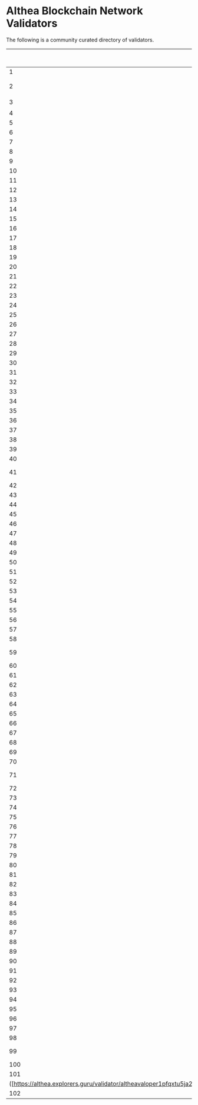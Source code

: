 # Althea Blockchain Network Validators

The following is a community curated directory of validators.

| | Org | Contact | Address | Validator proof |
|-|-----|---------|---------|-----------------|
|1| [🔥STAVR🔥](https://github.com/obajay) |  t0themo0onn@gmail.com     |  `althea1dmhvufcxxh0r3kf36ktwv7ff5ew20paqp5ee54`       |    [EXPLORER](https://explorer.stavr.tech/althea-testnetl1/staking/altheavaloper1r66mlu6p95jnk4ragyyh5ayxwxxgute6zkzwhh)             |
|2| [AlxVoy ⚡ ANODE.TEAM](https://github.com/Voynitskiy) |  alxvoy@anode.team     |  `althea16h4yy2pxw8e2pxwgswvv69xwgh64eg2sp4f23m`       |    [EXPLORER](https://test.anode.team/althea/staking/altheavaloper16h4yy2pxw8e2pxwgswvv69xwgh64eg2s946y07)             |
|3| [LIVE🟢NODE](https://github.com/EcaterinaSm) | livenode.pro@gmail.com | `althea1tjsp4yengqr0vqyx0aa6f73gpc3ltjfs24v9ej` | [EXPLORER](https://test.anode.team/althea/staking/altheavaloper1tjsp4yengqr0vqyx0aa6f73gpc3ltjfsw4lt8h) |
|4| [NodeStake](https://nodestake.top/) | alan@nodestake.top | `althea1z0fyvylcz3x8yqanu2th2f9s8vljf83pjmv9mk` | [EXPLORER](https://explorer.nodestake.top/althea-testnet/staking/altheavaloper1z0fyvylcz3x8yqanu2th2f9s8vljf83pkmlt9n) |
|5| [StingRay](https://github.com/MikhailRadusha) |  mvradusha@gmail.com     |  `althea1gz9lgeg78zge00gvqek8kutulz5dppnnel3ea8`       |  [EXPLORER](https://test.anode.team/althea/staking/altheavaloper1gz9lgeg78zge00gvqek8kutulz5dppnnalzhrz)             |  
|6| [Jaha](https://github.com/ddim77) | dmitrii.jaha@gmail.com | `althea10pn06flmyyv2qq2e2u6dpjtnkvkdystph2ztwn` | [EXPLORER](https://explorer.stavr.tech/althea-testnet/staking/altheavaloper10pn06flmyyv2qq2e2u6dpjtnkvkdystpn239sk) |
|7| [moodman](https://github.com/Boblev999) |  bsheig888@gmail.com     |  `althea1xs9d49atz5jjjzadmfman4kzg4elj6mggjhukr`       |    [EXPLORER](https://explorer.nodestake.top/althea-testnet/staking/altheavaloper1xs9d49atz5jjjzadmfman4kzg4elj6mgvjyjgx)             |
|8| [Birkoff](https://github.com/OlegBirkoff) |  oleg.birkoff@gmail.com     |  `althea18sfd8q2jsggfcjzsyyekk4khkywvxvqx4rgc5a`       |    [EXPLORER](https://explorer.stavr.tech/althea-testnet/staking/altheavaloper18sfd8q2jsggfcjzsyyekk4khkywvxvqx3rmk2c)             |
|9| [GreenMit](https://github.com/GreenMit) | investmentgreentrades@gmail.com | `althea1trlf8lt0ayy6f8lfg658sr3zgh357gl8nzq0zd` | [EXPLORER](https://test.anode.team/althea/staking/altheavaloper1trlf8lt0ayy6f8lfg658sr3zgh357gl8hznpug) |
|10| [SerGo](https://github.com/CrazySerGo) | contact@sergo.dev | `althea1gvr45nvyzsdg2ve3lj9uxu7ge24edntmfe3fzt` | [EXPLORER](https://explorer.stavr.tech/althea-testnet/staking/altheavaloper1gvr45nvyzsdg2ve3lj9uxu7ge24edntmdez8uw) |
|11| [1ce](https://github.com/humantraffic) | humantraffic@rocketmail.com | `althea1mk9k4k9l9fjkhamx5cr2zpqsjsy5w9y2zdus2n` | [EXPLORER](https://althea.explorers.guru/validator/altheavaloper1mk9k4k9l9fjkhamx5cr2zpqsjsy5w9y2xd075k) |
|12| [cyberG](https://github.com/Vgk88) | 88vgk88@gmail.com | `althea1e8fvgd3pwcuxlr7r5wy0cuu38dnavxnf4s2579` | [EXPLORER](https://explorer.stavr.tech/althea-testnet/staking/altheavaloper1e8fvgd3pwcuxlr7r5wy0cuu38dnavxnf3se6qq) |
|13| [MCB](https://github.com/alipostaci2001) | alipostaci2002@gmail.com | `althea1u4kfy3ye5kwjj25393htenptdpfqrmhhcnfunm` | [EXPLORER](https://explorer.mcbnode.online/althea/staking/altheavaloper1u4kfy3ye5kwjj25393htenptdpfqrmhhun6jd7) |
|14| [cyberomanov](https://github.com/cyberomanov) | danielromanovtv@gmail.com | `althea1z5eny3lfrlztyz3zhu2nr28lexlpp7gc84ms75` | [EXPLORER](https://explorer.stavr.tech/althea-testnet/staking/altheavaloper1z5eny3lfrlztyz3zhu2nr28lexlpp7gcr4g7q3) |
|15| [surfsUP](https://github.com/onenodeUP) |  lizapsyhova848@gmail.com     |  `althea1alvwhs35r4xrq5lku3r3xrk4fazmuseh9txj3k`       |    [EXPLORER](https://explorer.stavr.tech/althea-testnet/staking/altheavaloper1alvwhs35r4xrq5lku3r3xrk4fazmusehpt4u0n)             |
|16| [2xStake.com](https://github.com/kuatcapital) |  kuatcapital@gmail.com     |  `althea1mw346gnyxj0r9sxkvzj0qp5hsdxqlg30gw668m`       |    [EXPLORER](https://test.anode.team/althea/staking/altheavaloper1mw346gnyxj0r9sxkvzj0qp5hsdxqlg30vwf5e7)             |
|17| [Stake-Take](https://stake-take.com/) |  team@stake-take.com     |  `althea1405x5a4h9xrqfw4dz8dvfgr9hy2d8wgdtfuq6d`       |    [EXPLORER](https://explorer.stake-take.com/althea-testnet/staking/altheavaloper1405x5a4h9xrqfw4dz8dvfgr9hy2d8wgd0f0wyg)             |
|18| [alkadeta](https://github.com/alkadeta) | info@alkadeta.com | `althea1u4kfy3ye5kwjj25393htenptdpfqrmhhcnfunm` | [EXPLORER](https://explorer.mcbnode.online/althea/staking/altheavaloper1f0tpcfndwh3a847g0yw6ajjjd8lpn8ulk55eck) |
|19| [maxfoton](https://maxfoton.tech) | djmaxfoton@gmail.com     |     `althea12qfq7p7xhxfecq6hetlnd5l24skyc6mxvjrrrx`     |     [EXPLORER](https://test.anode.team/althea/staking/altheavaloper12qfq7p7xhxfecq6hetlnd5l24skyc6mxgjsdar)         |
|20| [web3validator](https://github.com/web3validator) | web34ever@gmail.com | `althea1s8q592r9cw0kxpt7th909kzcg3dhxvl8rzwsvj`   |    [EXPLORER](https://explorer.stavr.tech/althea-testnet/staking/altheavaloper1s8q592r9cw0kxpt7th909kzcg3dhxvl88za7jh)   |
|21| [Polkachu](https://polkachu.com) | hello@polkachu.com | `althea1jt9w26mpxxjsk63mvd4m2ynj0af09cslhrmg95`   |    [EXPLORER](https://explorer.stavr.tech/althea-testnet/staking/altheavaloper1jt9w26mpxxjsk63mvd4m2ynj0af09cslnrgxm3)   |
|22| [Army IDs](https://armyids.com) | validator@armyids.com | `althea1sgjcy4krncman5fenge9m95k0tx2hepymas53e`   |    [EXPLORER](https://althea.explorers.guru/validator/altheavaloper1sgjcy4krncman5fenge9m95k0tx2hepylar60u)   |
|23| [ramuchi.tech](https://github.com/ramuchi) | validator@ramuchi.tech | `althea173y2x6g68w76e4xrat89dsyg7lrhlf6myhf3y7`   |    [EXPLORER](https://explorer.mcbnode.online/althea/staking/altheavaloper173y2x6g68w76e4xrat89dsyg7lrhlf6mqh6l6m)   |
|24| [BVS](https://github.com/Bela1401) | kamnevsasha1401@gmail.com | `althea1m9r6yg9zpfp8yntqrt24nr808z3hhyet8n2hfd`   |    [EXPLORER](https://explorer.stavr.tech/althea-testnet/staking/altheavaloper1m9r6yg9zpfp8yntqrt24nr808z3hhyetrneehg) 
|25| [Yurbason](https://github.com/Yurbason) | Yurbason#0834 | `althea1nvkdh0je23kp2salx3kytv0emlekxjdjkk3qqf`   |    [EXPLORER](https://explorer.stavr.tech/althea-testnet/staking/altheavaloper1nvkdh0je23kp2salx3kytv0emlekxjdjjkzw7v)   |
|26| [Goooodnes](https://github.com/goooodnes) | cryptotrade8215@gmail.com | `althea1h77z70yque6ezhdlmdqvkq9ntum4l5ptvhcqkl`   |    [EXPLORER](https://www.skynetexplorers.com/althea/staking/altheavaloper1h77z70yque6ezhdlmdqvkq9ntum4l5ptghtwg6)   |
|27| [Stakers](https://github.com/zhangmn88) | danile_z@outlook.com | `althea17lx9hmdgv08nryhplm7s5ql5dl20kt4q8qt9qy`   |    [EXPLORER](https://www.skynetexplorers.com/althea/staking/altheavaloper17lx9hmdgv08nryhplm7s5ql5dl20kt4qrqct7p)   |
|28| [CryptoSailors🐬](https://cryptosailors.tech/) | support@cryptosailors.tech | `althea1gxgug7tan4nzrapmqrjxa9h449s6saksuym0q9`   |    [EXPLORER](https://althea.explorers.guru/validator/altheavaloper1gxgug7tan4nzrapmqrjxa9h449s6sakscygp7q)   |
|29| [kjnodes](https://kjnodes.com) | stake@kjnodes.com | `althea1tj2c27w2vfys5zwcfmhqn409fc0p0rxke78vd5`   |    [EXPLORER](https://althea.explorers.guru/validator/altheavaloper1tj2c27w2vfys5zwcfmhqn409fc0p0rxka75zn3)   |
|30| [MMS](https://github.com/1Malenok1) | obninskbar@gmail.com | `althea12tlf7trn3enk3vrf3j08ffj9fyffgl7ev6kptg` | [EXPLORER](https://althea.explorers.guru/validator/altheavaloper12tlf7trn3enk3vrf3j08ffj9fyffgl7eg6904d) |
|31| [Malina-Validator](https://github.com/rognar9nok) | R0gnar#1461 | `althea1c9sqwmxv5d2u2rp6qu7tkg2zxa8ln2gu89yfzw`   |    [EXPLORER](https://www.skynetexplorers.com/althea/staking/altheavaloper1c9sqwmxv5d2u2rp6qu7tkg2zxa8ln2gur9h8ut)   |
|32| [amhost](https://github.com/gadost) | Aipi#9585 | `althea1yf489pude720xyfkt36jqzuj6f8lr0nk9yylfp`   |    [EXPLORER](https://www.skynetexplorers.com/althea/staking/altheavaloper1yf489pude720xyfkt36jqzuj6f8lr0nkpyh3hy)   |
|33| [Ekag](https://github.com/ekaterinagorb) | nvturkina64@gmail.com | `althea1ww25dca6dmxy25zq6vwmm0grh4f9xuf22s33am`   |    [EXPLORER](https://www.skynetexplorers.com/althea/staking/altheavaloper1ww25dca6dmxy25zq6vwmm0grh4f9xuf2wszlr7)   |
|34| [Nodeist](https://github.com/Nodeist) |hello@nodeist.net | `althea1mtfhwl7wwjllt05gj3dc2tesvvzvx90jx6cmwh`   |    [EXPLORER](https://www.skynetexplorers.com/althea/staking/altheavaloper1mtfhwl7wwjllt05gj3dc2tesvvzvx90jz6t4sj)   |
|35| [StakeAngle](https://stakeangle.com) | info@stakeangle.com | `althea18khuc547x3r76z66hlj2zn0f2207mcc6tvt5ex`   |    [EXPLORER](https://althea.explorers.guru/validator/altheavaloper18khuc547x3r76z66hlj2zn0f2207mcc60vc68r)   |
|36| [PathrockNetwork](https://pathrocknetwork.org/) | pathrock@protonmail.org | `althea159lme7ufjftz3ftcyszseke5sgmkyseg8czqyh` | [EXPLORER](https://althea.explorers.guru/validator/altheavaloper159lme7ufjftz3ftcyszseke5sgmkysegrc3w6j) |
|37| [👋 79anvi 🍀](https://79anvi.com/) | 79andvik@gmail.com | `althea1m0uvml77lyew640y70acfwmkqhudkrcy8mwk7z` | [EXPLORER](https://explorer.stavr.tech/althea-testnet/staking/altheavaloper1z5eny3lfrlztyz3zhu2nr28lexlpp7gcr4g7q3) |
|38| [coriander](https://github.com/Coriander-doc) | Svetlana#4803 | `althea1y8vj7zeh7srd95urfedhxwrm49h47n2g4cga6f`   |    [EXPLORER](https://explorer.mcbnode.online/althea/staking/altheavaloper1y8vj7zeh7srd95urfedhxwrm49h47n2g3cmnyv)   |
|39| [Stigga](https://stigga.org/) | afelay0@gmail.com | `althea1pd7d7nfq5zz3ztcyjlvfhyf5fczn3ueldyme7h`   |    [EXPLORER](https://althea.explorers.guru/validator/altheavaloper1pd7d7nfq5zz3ztcyjlvfhyf5fczn3uelfyghqj)   |
|40| [LOA Labs](https://loalabs.io/) | dev@loalabs.io | `althea14uue66xwgelek0wcswtq0dlk7f8a5k7h7m7nnx` | [EXPLORER](https://www.skynetexplorers.com/althea/staking/altheavaloper14uue66xwgelek0wcswtq0dlk7f8a5k7h6mdadr) |
|41| [SkyNet \| Validators](https://skynetvalidators.com/) | skynet@skynetvalidators.com | `altheavaloper1tkqnl8e80hl3sgf2r2j992jzvca2dc3krcl7t5`   |    [EXPLORER](https://www.skynetexplorers.com/althea/staking/altheavaloper1tkqnl8e80hl3sgf2r2j992jzvca2dc3krcl7t5)   |
|42| [BccNodes](https://bccnodes.com/) | contact@bccnodes.com | `althea16cklhjwzhpl6le05wext0a6xymrl0fz8kyurlp`   |    [EXPLORER](https://althea.explorers.guru/validator/altheavaloper16cklhjwzhpl6le05wext0a6xymrl0fz8jy0dpy)   |
|43| [Millennium](https://github.com/petrovalexandra152) | petrovaalexandra152@gmail.com | `althea1yeugq2kuwm59d2kxn8jhzghwfcn9h6qh57ha82`   |    [EXPLORER](https://www.skynetexplorers.com/althea/staking/altheavaloper1yeugq2kuwm59d2kxn8jhzghwfcn9h6qhs7yne0)   |
|44| [silent](https://silentvalidator.com) | silentvalidator@gmail.com | `althea1v5uulc04ayxx2368gdjdx54yphutl5fgv3nqgp`   |    [EXPLORER](https://althea.explorers.guru/validator/altheavaloper1v5uulc04ayxx2368gdjdx54yphutl5fgg3qwky)   |
|45| [Oneplus](https://github.com/TonyStarkMan2) |  Oneplus#9159     |  `althea1k8z73qlzw0xqlx477ndc4y2mthetr4laeygf5z`       |    [EXPLORER](https://althea.explorers.guru/validator/altheavaloper1k8z73qlzw0xqlx477ndc4y2mthetr4laaym828)             |
|46| [OranG3cluB](https://github.com/Vasya-kripto) |  orang3club@gmail.com     |  `althea1g8fcz0n5z9525klnw2pme6q68gadzlh2pgakyj`       |    [EXPLORER](https://althea.explorers.guru/validator/altheavaloper1g8fcz0n5z9525klnw2pme6q68gadzlh29gwc6h)         
|47| [oxes](https://github.com/ASergijenko) |  oxes#8647     |  `althea1kerz4vftkq46p3gx7u82u2ycrxul6srlvauy7k`       |    [EXPLORER](https://althea.explorers.guru/validator/altheavaloper1kerz4vftkq46p3gx7u82u2ycrxul6srlga02qn)             |
|48| [Tecnodes](https://github.com/tecnodes-network) |  tecnodes.network@gmail.com     |  `althea1funymzkaq57gplgxpk9uplq7eagkk3q5t560wf`       |    [EXPLORER](https://althea.explorers.guru/validator/altheavaloper1funymzkaq57gplgxpk9uplq7eagkk3q505fpsv)             |
|49| [dreamstaker](https://github.com/dreamstaker) |  Anna1242#2262     |  `althea1x2lh2vq6fflwwut50hxk0ukvtvlraupnz249dv`       |    [EXPLORER](https://althea.explorers.guru/validator/altheavaloper1x2lh2vq6fflwwut50hxk0ukvtvlraupnx2xtnf)             |
|50| [Firstcome](https://github.com/EnterStake) |   testnetmaker@gmail.com    |  `althea1uvvhgj6ecm50f2cqzsnuwduj0p40xhadlrqnak`       |    [EXPLORER](https://althea.explorers.guru/validator/altheavaloper1uvvhgj6ecm50f2cqzsnuwduj0p40xhadmrnarn)             |
|51| [testovich](https://github.com/ptts55) |  plsr#1321     |  `althea17k28ap49y7v27cgwfyt5ywd2m9s9mfdx2jg704`       |    [EXPLORER](https://althea.explorers.guru/validator/altheavaloper17k28ap49y7v27cgwfyt5ywd2m9s9mfdxwjms3s)             |
|52| [Stakin](https://github.com/StakinOfficial) | althea@stakin.com | `altheavaloper1gge6fwq09cuhkmg70zy9gen56q3jf45lkulkq5` | [EXPLORER](https://althea.explorers.guru/validator/althea1gge6fwq09cuhkmg70zy9gen56q3jf45ljuvc73) |
|53| [jayjay](https://github.com/jwelrynewone) |  jayjay#4970     |  `althea1auxzyyv89nlypkz29w298gagdx54v4advw8gs8`       |    [EXPLORER](https://althea.explorers.guru/validator/altheavaloper1auxzyyv89nlypkz29w298gagdx54v4adgw5xwz)             |
|54| [LiverRaveN](https://github.com/liver-23) |  Liver#1860     |  `althea1w5tk34avm90x8p2eunk39d0fnykd2gdzsc03uh`       |    [EXPLORER](https://althea.explorers.guru/validator/altheavaloper1w5tk34avm90x8p2eunk39d0fnykd2gdz5culzj)             |
|55| [Hexnodes](https://github.com/hexskrt) |  contact@hexnodes.co     |  `althea19fcaymvtttl265lner4sz8na70venkfgzknlf6`       |    [EXPLORER](https://althea.explorers.guru/validator/altheavaloper19fcaymvtttl265lner4sz8na70venkfgxkq3hl)             |
|56| [owlstake](https://github.com/owlstake) |  work@owlstake.com     |  `althea16msnzv5d8ajgp29a9v4z82w0sedwe9xgc87flz`       |    [EXPLORER](https://althea.explorers.guru/validator/altheavaloper16msnzv5d8ajgp29a9v4z82w0sedwe9xgu8d8p8)             |
|57| [bitszn](https://github.com/alxnode) |  validator@bitszn.com     |  `althea13c060j3xufdz72ck09rm2d8p6eymapknkr5rpl`       |    [EXPLORER](https://althea.explorers.guru/validator/altheavaloper13c060j3xufdz72ck09rm2d8p6eymapknjr8dl6)             |
|58| [BloClick](https://bloclick.com) | bloclick.com | `althea1r0gvryaxj4qpltpy8f668q3h0y6dzchhhz9ye0`   |    [EXPLORER](https://althea.explorers.guru/validator/altheavaloper1r0gvryaxj4qpltpy8f668q3h0y6dzchhnzk282)   |
|59| [Decloud Nodes Lab](https://github.com/DecloudNodesLab) | Dimokus#1032  Xopxe#3070    |  `althea1dtn53ggpf84pk9rg476quamlthf868yra343v8`       |    [EXPLORER](https://althea.explorers.guru/validator/altheavaloper1dtn53ggpf84pk9rg476quamlthf868yre3xljz)             |
|60| [medium](https://github.com/mediumwe11 ) |  medium#7343     |  `althea1qd44kafzkgsr859jrw6d7j6tzjnc4cah2j6rxj`       |    [EXPLORER](https://althea.explorers.guru/validator/altheavaloper1qd44kafzkgsr859jrw6d7j6tzjnc4cahwjfdch)             |
|61| [Nodes.Guru](https://github.com/nodesguru ) |  info@nodes.guru     |  `althea1mtay7xk5aucem30nc3e48z84hklg2h50g7cdrv`       |    [EXPLORER](https://althea.explorers.guru/validator/altheavaloper1mtay7xk5aucem30nc3e48z84hklg2h50v7traf)             |
|62| [ushakov](https://github.com/k0kk0k ) |  Danil Ushakov#5735     |  `althea1efgf5pxcdewrwzmzdwprrq820uuwn6vlz0g254`       |    [EXPLORER](https://althea.explorers.guru/validator/altheavaloper1efgf5pxcdewrwzmzdwprrq820uuwn6vlx0my2s)             |
|63| [Spectrum](https://github.com/kernelpanic9 ) |  kernelpanic#9342     |  `althea1uuwd4ganp3n0e5wvthjhq6hpqwqrahwce3lxv3`       |    [EXPLORER](https://althea.explorers.guru/validator/altheavaloper1uuwd4ganp3n0e5wvthjhq6hpqwqrahwca3vgj5)             |
|64| [wombat](https://github.com/wombatqq) |  wombat#7690     |  `althea1yqtq4ycrhplhka3575mdwshxv7d2ylcm4uew3n`       |    [EXPLORER](https://althea.explorers.guru/validator/altheavaloper1yqtq4ycrhplhka3575mdwshxv7d2ylcm3u2q0k)             |
|65| [goto5k](https://github.com/goto5k ) |  goto5k#3707     |  `althea1vr93jv7nsmw7n2vu6pr0gkxeqzy58hr35kawmw`       |    [EXPLORER](https://althea.explorers.guru/validator/altheavaloper1vr93jv7nsmw7n2vu6pr0gkxeqzy58hr3skwq9t)             |
|66| [MZONDER](https://github.com/maxzonder ) |  mzonder#5844     |  `altheavaloper1dxrhus85rehqn4gkeztv6cknd4320e55z9xyzw`       |    [EXPLORER](https://althea.explorers.guru/validator/altheavaloper1dxrhus85rehqn4gkeztv6cknd4320e55z9xyzw)             |
|67| [KingSuper](https://github.com/aditya-manit ) |  KingSuper#3702     |  `althea1vaxz9hyn8sq5vk3jgdhkge8xefuhz6xtnmjj4g`       |    [EXPLORER](https://althea.explorers.guru/validator/altheavaloper1vaxz9hyn8sq5vk3jgdhkge8xefuhz6xthmputd)             |
|68| [vinjan](https://github.com/vinjan23 ) |  vinjan#1160     |  `altheavaloper1dxrrcxyr5vc2mr9q8j9f2l670kkp736dsrkmna`       |    [EXPLORER](https://althea.explorers.guru/validator/altheavaloper1dxrrcxyr5vc2mr9q8j9f2l670kkp736dsrkmna)             |
|69| [soma staking](https://github.com/randyramig ) |  shoegazer69#8624     |  `altheavaloper1wqt5fng7vdclf4zdwy89v8df8df5wqjcfrssj0`       |    [EXPLORER](https://althea.explorers.guru/validator/altheavaloper1wqt5fng7vdclf4zdwy89v8df8df5wqjcfrssj0)
|70| [Cosmostation](https://github.com/cosmostation ) |  node@stamper.network     |  `althea1x5wgh6vwye60wv3dtshs9dmqggwfx2ld8zfhq2`       |    [EXPLORER](https://althea.explorers.guru/validator/altheavaloper1x5wgh6vwye60wv3dtshs9dmqggwfx2ldrz6e70)             |
|71| [B-Harvest](https://github.com/techgigs80) |  Lucas \| Crescent & B-Harvest#3879     |  `altheavaloper1tfvqm5zmrkrcry2ju6xf75gw74qu7p94r7sux5`       |    [EXPLORER](https://explorer.stavr.tech/althea-testnet/staking/altheavaloper1tfvqm5zmrkrcry2ju6xf75gw74qu7p94r7sux5)             |
|72| [NODEJUMPER](https://github.com/nodejumper-org ) |  team@nodejumper.io     |  `althea1u8952g337qtgkszzmz3vr5ykkyf3gddx085jg2`       |    [EXPLORER](https://althea.explorers.guru/validator/altheavaloper1u8952g337qtgkszzmz3vr5ykkyf3gddxt88uk0)             |
|73| [Blitmore](https://github.com/blitmore) | blitmore#8455 | `althea1s6t8khsxmmxp78958zw2zc5525jqqszrlw3gtu`   |    [EXPLORER](https://althea.explorers.guru/validator/altheavaloper1s6t8khsxmmxp78958zw2zc5525jqqszrmwzx4e)   |
|74| [⚙️ F5 NODES](https://f5nodes.com ) |  core@f5nodes.com     |  `althea1dn9n7hqqv0uzk7kvpfzsacp3zqd2s6aj2pld9s`       |    [EXPLORER](https://althea.explorers.guru/validator/altheavaloper1dn9n7hqqv0uzk7kvpfzsacp3zqd2s6ajwpvrm4)             |
|75| [RandomBits](https://github.com/RandomOX) | OX#6230 | `althea12mlarml8cgfevqp6zqlgkpgscnd85znp9ga7ql`   |    [EXPLORER](https://althea.explorers.guru/validator/altheavaloper12mlarml8cgfevqp6zqlgkpgscnd85znppgws76)   |
|76| [PresidentSelect](https://github.com/pngnjhnrgstr) | PresidentSelect#7350 | `althea1k796px3ypzq7gyymwpm7hgzg7cjt7d4u64f822`   |    [EXPLORER](https://althea.explorers.guru/validator/altheavaloper1k796px3ypzq7gyymwpm7hgzg7cjt7d4u746f50)   |
|77| [badmoon](https://github.com/blitmore) | BadMoon Risin#4349 | `althea16apzf7aytvedz5zax3rekv43w8uere5aquh27z`   |    [EXPLORER](https://althea.explorers.guru/validator/altheavaloper16apzf7aytvedz5zax3rekv43w8uere5ayuyyq8)   |
|78| [haciyatmaz](https://github.com/hcytmz) | haciyatmaz#0312 | `althea1ywxgnt5wxza7fzyu8jwhk95llaa7l4g2crtvfj`   |    [EXPLORER](https://althea.explorers.guru/validator/altheavaloper1ywxgnt5wxza7fzyu8jwhk95llaa7l4g2urczhh)   |
|79| [Projecttent](https://projecttent.com) | chris \| projecttent#6955 | `altheavaloper19ntef0wwwjp390dpwnet72gsrrq2sanmzsruws` | [EXPLORER](https://althea.explorers.guru/validator/altheavaloper19ntef0wwwjp390dpwnet72gsrrq2sanmzsruws) |
|80| [x3m](https://github.com/iVlad-Ko) | xavierx3m  | `altheavaloper1kf6wvvc9a7zu8zxawkd0v7j899a7xhfp3ghg7h` | [EXPLORER](https://explorer.stavr.tech/althea-testnet/staking/altheavaloper1kf6wvvc9a7zu8zxawkd0v7j899a7xhfp3ghg7h) |
|81| [IRISnet](https://irisnet.org) | oncloudit#4921 | `althea1qmwy60zlx8gvmq7jj4lswl3fv55xjysvqspqu6` | [EXPLORER](https://althea.explorers.guru/validator/altheavaloper1qmwy60zlx8gvmq7jj4lswl3fv55xjysvysjwzl) |
|82| [Djo](https://github.com/DjoDjaX) | .djodja | `altheavaloper1vtd5l9grjuwmh9r3fqh8572muunjmc77xceum9` | [EXPLORER](https://explorer.stavr.tech/althea-testnet/staking/altheavaloper1vtd5l9grjuwmh9r3fqh8572muunjmc77xceum9) |
|83| [CryptoSJ.net](https://github.com/msobh13) | CryptoSJ.net | `altheavaloper1ryktwf9c0mz750jx3em8yfqempf8e4sj6w9yk3` | [EXPLORER](https://althea.explorers.guru/validator/altheavaloper1ryktwf9c0mz750jx3em8yfqempf8e4sj6w9yk3) |
|84| [BonyNode💚](https://github.com/cryptobits3) | bonynode | `altheavaloper14jnk5nj8tcr2e2n59erkh76yxnmg8kwh0hlsp9` | [EXPLORER](https://bonynode.online/althea/staking/altheavaloper14jnk5nj8tcr2e2n59erkh76yxnmg8kwh0hlsp9) |
|85| [🔥Kaygal](https://github.com/khutoryansky) | lil.roger | `altheavaloper1s3sdxq748gc5ehzsjj2xg94vphhjy0x4wyp54w` | [EXPLORER](https://althea.explorers.guru/validator/altheavaloper1s3sdxq748gc5ehzsjj2xg94vphhjy0x4wyp54w) |
|86| [tRDM](https://github.com/terdim28/) | terdim28@gmail.com | `althea1w0zed349g9vlwd397dfrmkx6yhlje9rv6mv5vq` | [EXPLORER](https://althea.explorers.guru/validator/altheavaloper1w0zed349g9vlwd397dfrmkx6yhlje9rv7ml6j9) |
|87| [terlia](https://github.com/nattinuts/) | terlia_nat#1620 | `althea1u8eg4st6fnqeez086485tr55lnjzjf5v96klxr` | [EXPLORER](https://althea.explorers.guru/validator/altheavaloper1u8eg4st6fnqeez086485tr55lnjzjf5vp693cx) |
|88| [Sirius.nodes](https://github.com/AlexSHuk/) | sirius.nodes@gmail.com | `althea1yvzd9kedvejr5qh4m4vwrfr6xgz3qg7x9u4ven` | [EXPLORER](https://althea.explorers.guru/validator/altheavaloper1yvzd9kedvejr5qh4m4vwrfr6xgz3qg7xpuxz8k) |
|89| [orahapris](https://github.com/orahapris/) | orahapris@gmail.com | `althea1x4dwxyncfhe7affmyaynse2e4q88q5ftsksa59` | [EXPLORER](https://althea.explorers.guru/validator/altheavaloper1x4dwxyncfhe7affmyaynse2e4q88q5ft5krn2q) |
|90| [Kokos](https://github.com/KokosP) | kokos_crypto kokos@sbgid.com | `altheavaloper1mgxracxfqra8xf9k8nn3ljexjuxsymscah766n` | [EXPLORER](https://explorer.stavr.tech/althea-testnetl1/staking/altheavaloper1mgxracxfqra8xf9k8nn3ljexjuxsymscah766n) |
|91| [tinboy](https://github.com/tinboy16/) | thuongtin1602@gmail.com | `althea1k0p5h3gw3scu688g9z2uxmzp3pjucpp2kxgvaa` | [EXPLORER](https://althea.explorers.guru/validator/altheavaloper1k0p5h3gw3scu688g9z2uxmzp3pjucpp2jxmzrc) |
|92| [ksalab](https://github.com/ksalab/) | ksalab0@gmail.com | `althea14sazswzv2hvtkmsd8tzqzn99saujumqcugjf6w` | [EXPLORER](https://althea.explorers.guru/validator/altheavaloper14sazswzv2hvtkmsd8tzqzn99saujumqccgp8yt) |
|93| [VLD](https://github.com/vladislavkovalov) | valerian.lodge1@gmail.com | `althea1hnca673vpsss9rjd853k7vy69w2xn9n5829eak` | [EXPLORER](https://althea.explorers.guru/validator/altheavaloper1hnca673vpsss9rjd853k7vy69w2xn9n5r2khrn) |
|94| [Catocaron](https://github.com/catocaron/) | Discord: catocaron | `althea1mfefdjn0hhp06vnt72703tfr9x47v9c70jz8k6` | [EXPLORER](https://althea.explorers.guru/validator/altheavaloper1mfefdjn0hhp06vnt72703tfr9x47v9c7tj3fgl) |
|95| [Lapatylin](https://github.com/Lapatylin) | Discord: lapatylin | `althea1p3390l08scwmz8vh2eg9wvxhqm5td4htaslss0` | [EXPLORER](https://althea.explorers.guru/validator/altheavaloper1p3390l08scwmz8vh2eg9wvxhqm5td4htesv7w2) |
|96| [cryptobtcbuyer](https://github.com/cryptobtcbuyer/) | cryptobtcbuyer@gmail.com | `althea155e6uachy4ftu2920n5jk8ge0e3drgerz0eat2` | [EXPLORER](https://althea.explorers.guru/validator/altheavaloper155e6uachy4ftu2920n5jk8ge0e3drgerx02n40) |
|97| [[NODERS]TEAM](https://github.com/nodersteam) | office@noders.team | `althea1hmexf7epqpr7xk09l02uwhm48ckud0q4qxqlrl` | [EXPLORER](https://althea.explorers.guru/validator/altheavaloper1hmexf7epqpr7xk09l02uwhm48ckud0q4yxn3a6) |
|98| [Stake Village](https://github.com/semalis/) | semalist mazeinsv@gmail.com | `althea1axtr0pprs0g7ep6tx5z80csr6074m0zv5vh2dz` | [EXPLORER](https://althea.explorers.guru/validator/altheavaloper1axtr0pprs0g7ep6tx5z80csr6074m0zvsvyyn8) |
|99| [dankuzone w/ DAIC](https://daic.capital/danku_zone) | office@daic.capital | `altheavaloper13wkqd5rz834k0s8hwuhds6a54hp3rxunel00uk` | [EXPLORER](https://althea.explorers.guru/validator/altheavaloper13wkqd5rz834k0s8hwuhds6a54hp3rxunel00uk) |
|100| [Pro-Nodes75](https://github.com/svv28) | Discord: SW33 \| pro-nodes#0534 | `althea1n2435hw4fnzpet94658lsmkufnyfhf6gmlaenf` | [EXPLORER](https://althea.explorers.guru/validator/altheavaloper1n2435hw4fnzpet94658lsmkufnyfhf6gllwhdv) |
|101| [Thoth](https://github.com/electrone13) | http://thoth.guru | `altheavaloper1pfqxtu5ja2uq7tmt5vutkcz54el5u8zkuhur49` | [EXPLORER]
([https://althea.explorers.guru/validator/altheavaloper1pfqxtu5ja2uq7tmt5vutkcz54el5u8zkuhur49)) |
|102| [Citizen Web3](https://github.com/citizenweb3) | citizenweb3@protonmail.com | `altheavaloper1m77eksxfz9q50qejnqf720sns7q0xtx8c4r6fm` | [EXPLORER]([https://althea.explorers.guru/validator/altheavaloper1n2435hw4fnzpet94658lsmkufnyfhf6gllwhdv](https://althea.explorers.guru/validator/altheavaloper1m77eksxfz9q50qejnqf720sns7q0xtx8c4r6fm)) |
